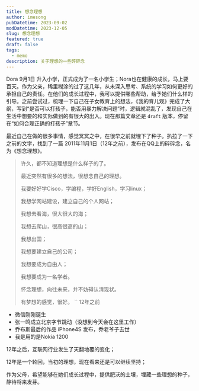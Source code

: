 ```yaml
---
title: 想念理想
author: imesong
pubDatetime: 2023-09-02
modDatetime: 2023-12-05
slug: 想念理想
featured: true
draft: false
tags:
  - memo
description: 关于理想的一些碎碎念
---
```


Dora 9月1日 升入小学，正式成为了一名小学生；Nora也在健康的成长，马上要百天。作为父亲，稀里糊涂的过了这几年，从未深入思考、系统的学习如何更好的承担自己的责任。在他们的成长过程中，我可以提供哪些帮助，给予她们什么样的引导。之前尝试过，梳理一下自己在子女教育上的想法，《我的育儿观》完成了大纲，写到“是否可以打孩子，能否用暴力解决问题”时，逻辑就混乱了，发现自己在生活中想要的和实际做到的有很大的出入。现在那篇文章还是 `draft` 版本，停留在“如何合理正确的打孩子”章节。

最近自己在做的很多事情，感觉冥冥之中，在很早之前就埋下了种子。扒拉了一下之前的文字，找到了一篇 2011年11月1日（12年之前），发布在QQ上的碎碎念，名为《想念理想》。

> 许久，都不知道理想是什么样子的了。
>
> 最近突然有很多的想法，很想念自己的理想。
>
> 我要好好学Cisco，学编程，学好English，学习linux；
>
> 我想学网站建设，建立自己的个人网站；
>
> 我想去看海，很大很大的海；
>
> 我想去爬山，很高很高的山；
>
> 我想出国；
>
> 我想要建立自己的公司；
>
> 我想要成为自由人；
>
> 我想要成为一名学者。
>
> 怀念理想，向往未来，并不妨碍认清现状。
>
> 有梦想的感觉，很好。
> ``
> 12年之前

- 微信刚刚诞生
- 张一鸣成立北京字节跳动（没想到今天会在这里工作）
- 乔布斯最后的作品 iPhone4S 发布，乔老爷子去世
- 我是用的是Nokia 1200

12年之后，互联网行业发生了天翻地覆的变化；

12年是一个轮回，当初的理想，现在看来还是可以继续坚持；

作为父母，希望能够在她们成长过程中，提供肥沃的土壤，埋藏一些理想的种子，静待将来发芽。
